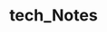 ---
title: "tech_Notes"
layout: "notes"
url: "/notes/"
summary: "how to tech city usa"
weight: 1
---